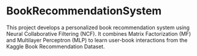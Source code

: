 # BookRecommendationSystem
This project develops a personalized book recommendation system using Neural Collaborative Filtering (NCF). It combines Matrix Factorization (MF) and Multilayer Perceptron (MLP) to learn user-book interactions from the Kaggle Book Recommendation Dataset.
